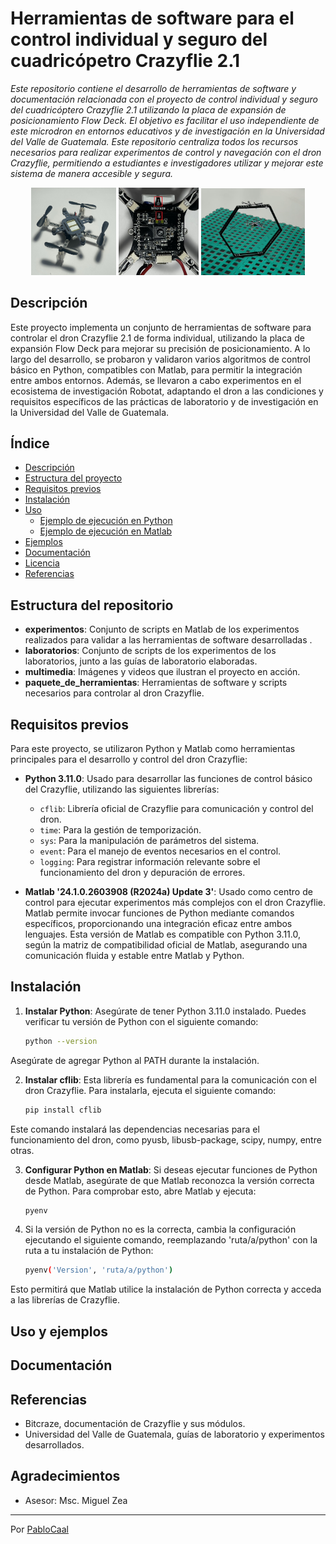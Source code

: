 # Herramientas de software para el control individual y seguro del cuadricópetro Crazyflie 2.1
_Este repositorio contiene el desarrollo de herramientas de software y documentación relacionada con el proyecto de control individual y seguro del cuadricóptero Crazyflie 2.1 utilizando la placa de expansión de posicionamiento Flow Deck. El objetivo es facilitar el uso independiente de este microdron en entornos educativos y de investigación en la Universidad del Valle de Guatemala. Este repositorio centraliza todos los recursos necesarios para realizar experimentos de control y navegación con el dron Crazyflie, permitiendo a estudiantes e investigadores utilizar y mejorar este sistema de manera accesible y segura._

<p align="center">
  <img src="multimedia/github_crazyflie_con_marker.jpg" width="27%" alt="Imagen 1">
  <img src="multimedia/github_crazyflie_con_flowdeck.jpg" width="25.45%" alt="Imagen 2">
  <img src="multimedia/github_crazyflie_atravesando_obstaculo.png" width="32.85%" alt="Imagen 3">
</p>

## Descripción
Este proyecto implementa un conjunto de herramientas de software para controlar el dron Crazyflie 2.1 de forma individual, utilizando la placa de expansión Flow Deck para mejorar su precisión de posicionamiento. A lo largo del desarrollo, se probaron y validaron varios algoritmos de control básico en Python, compatibles con Matlab, para permitir la integración entre ambos entornos. Además, se llevaron a cabo experimentos en el ecosistema de investigación Robotat, adaptando el dron a las condiciones y requisitos específicos de las prácticas de laboratorio y de investigación en la Universidad del Valle de Guatemala​.

## Índice
- [Descripción](#descripción)
- [Estructura del proyecto](#estructura-del-repositorio)
- [Requisitos previos](#requisitos-previos)
- [Instalación](#instalación)
- [Uso](#uso)
  - [Ejemplo de ejecución en Python](#ejemplo-de-ejecución-en-python)
  - [Ejemplo de ejecución en Matlab](#ejemplo-de-ejecución-en-matlab)
- [Ejemplos](#ejemplos)
- [Documentación](#documentación)
- [Licencia](#referencias)
- [Referencias](#agradecimientos)

## Estructura del repositorio
- **experimentos**: Conjunto de scripts en Matlab de los experimentos realizados para validar a las herramientas de software desarrolladas .
- **laboratorios**: Conjunto de scripts de los experimentos de los laboratorios, junto a las guías de laboratorio elaboradas.
- **multimedia**: Imágenes y videos que ilustran el proyecto en acción.
- **paquete_de_herramientas**: Herramientas de software y scripts necesarios para controlar al dron Crazyflie.

## Requisitos previos
Para este proyecto, se utilizaron Python y Matlab como herramientas principales para el desarrollo y control del dron Crazyflie:

- **Python 3.11.0**: Usado para desarrollar las funciones de control básico del Crazyflie, utilizando las siguientes librerías:
  - `cflib`: Librería oficial de Crazyflie para comunicación y control del dron.
  - `time`: Para la gestión de temporización.
  - `sys`: Para la manipulación de parámetros del sistema.
  - `event`: Para el manejo de eventos necesarios en el control.
  - `logging`: Para registrar información relevante sobre el funcionamiento del dron y depuración de errores.

- **Matlab '24.1.0.2603908 (R2024a) Update 3'**: Usado como centro de control para ejecutar experimentos más complejos con el dron Crazyflie. Matlab permite invocar funciones de Python mediante comandos específicos, proporcionando una integración eficaz entre ambos lenguajes. Esta versión de Matlab es compatible con Python 3.11.0, según la matriz de compatibilidad oficial de Matlab, asegurando una comunicación fluida y estable entre Matlab y Python.

## Instalación
1. **Instalar Python**: Asegúrate de tener Python 3.11.0 instalado. Puedes verificar tu versión de Python con el siguiente comando:
   ```bash
   python --version
Asegúrate de agregar Python al PATH durante la instalación. 

2. **Instalar cflib**: Esta librería es fundamental para la comunicación con el dron Crazyflie. Para instalarla, ejecuta el siguiente comando:
   ```bash
   pip install cflib
Este comando instalará las dependencias necesarias para el funcionamiento del dron, como pyusb, libusb-package, scipy, numpy, entre otras.

3. **Configurar Python en Matlab**: Si deseas ejecutar funciones de Python desde Matlab, asegúrate de que Matlab reconozca la versión correcta de Python. Para comprobar esto, abre Matlab y ejecuta:
   ```bash
   pyenv
   
4. Si la versión de Python no es la correcta, cambia la configuración ejecutando el siguiente comando, reemplazando 'ruta/a/python' con la ruta a tu instalación de Python:
   ```bash
   pyenv('Version', 'ruta/a/python')
Esto permitirá que Matlab utilice la instalación de Python correcta y acceda a las librerías de Crazyflie.
   
## Uso y ejemplos


## Documentación

## Referencias
- Bitcraze, documentación de Crazyflie y sus módulos.
- Universidad del Valle de Guatemala, guías de laboratorio y experimentos desarrollados.

## Agradecimientos
* Asesor: Msc. Miguel Zea
---
Por [PabloCaal](https://github.com/PabloCaal)
